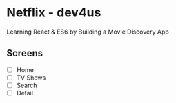 # Netflix - dev4us

Learning React & ES6 by Building a Movie Discovery App

## Screens

- [ ] Home
- [ ] TV Shows
- [ ] Search
- [ ] Detail
